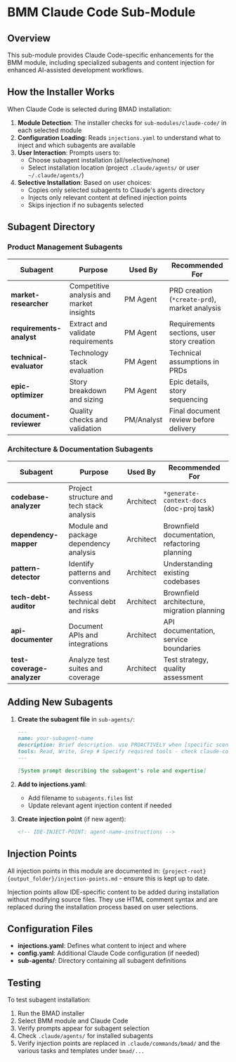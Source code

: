 # BMM Claude Code Sub-Module

## Overview

This sub-module provides Claude Code-specific enhancements for the BMM module, including specialized subagents and content injection for enhanced AI-assisted development workflows.

## How the Installer Works

When Claude Code is selected during BMAD installation:

1. **Module Detection**: The installer checks for `sub-modules/claude-code/` in each selected module
2. **Configuration Loading**: Reads `injections.yaml` to understand what to inject and which subagents are available
3. **User Interaction**: Prompts users to:
   - Choose subagent installation (all/selective/none)
   - Select installation location (project `.claude/agents/` or user `~/.claude/agents/`)
4. **Selective Installation**: Based on user choices:
   - Copies only selected subagents to Claude's agents directory
   - Injects only relevant content at defined injection points
   - Skips injection if no subagents selected

## Subagent Directory

### Product Management Subagents

| Subagent                 | Purpose                                  | Used By    | Recommended For                               |
| ------------------------ | ---------------------------------------- | ---------- | --------------------------------------------- |
| **market-researcher**    | Competitive analysis and market insights | PM Agent   | PRD creation (`*create-prd`), market analysis |
| **requirements-analyst** | Extract and validate requirements        | PM Agent   | Requirements sections, user story creation    |
| **technical-evaluator**  | Technology stack evaluation              | PM Agent   | Technical assumptions in PRDs                 |
| **epic-optimizer**       | Story breakdown and sizing               | PM Agent   | Epic details, story sequencing                |
| **document-reviewer**    | Quality checks and validation            | PM/Analyst | Final document review before delivery         |

### Architecture & Documentation Subagents

| Subagent                   | Purpose                                   | Used By   | Recommended For                                |
| -------------------------- | ----------------------------------------- | --------- | ---------------------------------------------- |
| **codebase-analyzer**      | Project structure and tech stack analysis | Architect | `*generate-context-docs` (doc-proj task)       |
| **dependency-mapper**      | Module and package dependency analysis    | Architect | Brownfield documentation, refactoring planning |
| **pattern-detector**       | Identify patterns and conventions         | Architect | Understanding existing codebases               |
| **tech-debt-auditor**      | Assess technical debt and risks           | Architect | Brownfield architecture, migration planning    |
| **api-documenter**         | Document APIs and integrations            | Architect | API documentation, service boundaries          |
| **test-coverage-analyzer** | Analyze test suites and coverage          | Architect | Test strategy, quality assessment              |

## Adding New Subagents

1. **Create the subagent file** in `sub-agents/`:

   ```markdown
   ---
   name: your-subagent-name
   description: Brief description. use PROACTIVELY when [specific scenario]
   tools: Read, Write, Grep # Specify required tools - check claude-code docs to see what tools are available, or just leave blank to allow all
   ---

   [System prompt describing the subagent's role and expertise]
   ```

2. **Add to injections.yaml**:
   - Add filename to `subagents.files` list
   - Update relevant agent injection content if needed

3. **Create injection point** (if new agent):
   ```xml
   <!-- IDE-INJECT-POINT: agent-name-instructions -->
   ```

## Injection Points

All injection points in this module are documented in: `{project-root}{output_folder}/injection-points.md` - ensure this is kept up to date.

Injection points allow IDE-specific content to be added during installation without modifying source files. They use HTML comment syntax and are replaced during the installation process based on user selections.

## Configuration Files

- **injections.yaml**: Defines what content to inject and where
- **config.yaml**: Additional Claude Code configuration (if needed)
- **sub-agents/**: Directory containing all subagent definitions

## Testing

To test subagent installation:

1. Run the BMAD installer
2. Select BMM module and Claude Code
3. Verify prompts appear for subagent selection
4. Check `.claude/agents/` for installed subagents
5. Verify injection points are replaced in `.claude/commands/bmad/` and the various tasks and templates under `bmad/...`

